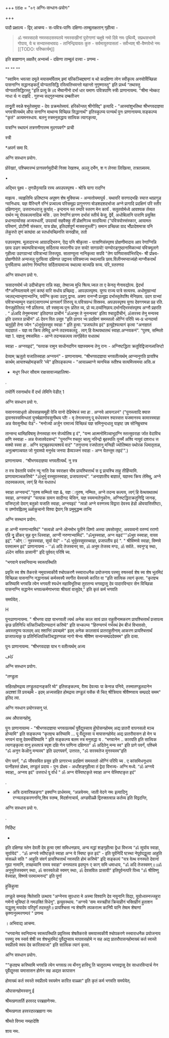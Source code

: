 +++
title = "०९ अग्नि-सन्धान-प्रयोगः"

+++

पादौ प्रक्षाल्य - द्विर् आचम्य - स-पवित्र-पाणिः दक्षिणा-ताम्बूलाक्षतान् गृहीत्वा - 

> ॐ नमस्सदसे नमस्सदसस्पतये नमस्सखीनां पुरोगाणां चक्षुषे नमो दिवे नमः पृथिव्यै, सप्रथसभाम्मे गोपाय, ये च सभ्यास्सभावदः - तानिन्द्रियावतः कुरु - सर्वमायुरुपासतां - सर्वेभ्यश् श्री-वैष्णवेभो नमः
[[TODO: परिष्कार्यम्]]

इति ब्राह्मणान् अक्षतैर् अभ्यर्च्य - दक्षिणा ताम्बूलं दत्त्वा - प्रणम्य -

""
""
""

"स्वामिनः भवत्सा दमूले मयासमर्पिताम् इमां यत्किञ्चिद्दषाणां य थो कदक्षिणा त्वेन स्वीकृत्य अनयोर्विच्छिन्ना पासनाग्नि सद्धानङ्कर्तुं योग्यतासिद्धि रस्त्वितिभवन्तो महान्तो नुगृष्णास्तु" इति प्रार्थ्य “तथास्तु योग्यतासिद्धिरस्तु "इति प्रत्यु के॥द र्भेष्वानीनो दर्भा धार यमाणः पवित्रपाणि स्त्रीः प्राणानायम्य. "श्रीमा न्वेब्कट नाधा र्यः न दाहृदि . गुरुभ्य सद्गुरुभ्यश्च दम्बतीजग 

तानुृती स्वळे षभूतेसमुया - देवः प्रक्रमतेस्वयं. हरिकॊन्तत् श्रीगोविद्द" इत्यादि - "आस्यांशुभतिथा श्रीभगवदाज्ञया भगवत्रीत्यर्थम् औपा सनाग्नि माथान्य विच्छिन्न सिद्धानार्थं" इतिस्कुल्प्य पत्न्यर्थं पुनः प्राणानायम्य.सङ्कल्प्य "कृतं" अत्यमनस्धाय. बलनु स्त्रमनुसद्धाय सात्विक त्यागङृत्या, 

यत्राग्नि स्थापनं तत्रगणीगारम्म मुदगपवर्गं* प्राची 

स्त्री 

*अपर्ण समा पि. 

अग्नि सस्धान प्रयोगः. 

प्रोरेखा!, पश्चिमारम्भं प्रागपवर्गमुदीची निस्रा रेखाश्च, अल्लु दर्भेण, श ग लेनवा लिखित्वा, तत्रतन्न्यस्य. 

• 

अद्भिर पूक्ष्य - तृणन्नैरृत्यान्नि रस्य अपउपस्पृश्य - श्रोत्रि यागा रादग्नि 

माहृत्य . व्याहृतिभिः प्रतिष्टाप्य अपूषण शेष मुक्सिच्य - अन्यत्तोयमापूर्य . यथावरि सरणाद्भहिः स्यात्त थाप्रागुड ग्वानिधाय. यज्ञ यैरिन्दनै रग्निं प्रज्वाल्य परिसमूह्य प्रागुनगगा षोडशदशदर्भाजा अग्ने प्रागादि प्रदक्षिणं परि स्तीर दक्षिणानुरा, उत्तरानधराजु कुर्यात् - इन्दनान स्त रम्परि स्तरण मेन कार्यं . सतुतयोर्मध्ये आवश्यक र्तव्यत रार्थन न्यू रोपकल्पनादिक मसि . उत्त रेणाग्निं प्रागण दर्भासं स्तीर्य केसु, द्वेर्वे, अधोबिलानि पाराणि प्रयुक्ति प्रधानदर्व्यासह अज्यस्धलीं, उपदर्व्या सहवैक्कु तीं प्रोक्षणिञ्च सादयित्वा ("पवित्रयोस्संस्कार, आयामतः परिमाणं, प्रोटीणी संस्कार, पात्र प्रोक्ष, इतिदर्शपूर्ण मासवत्तूस्लीं”) समान प्रच्छिन्ना ग्राद र्भौप्रादेशमात्रा पनि लेकुरुते तृणं काष्ठंवा आ स्तर्धायच्छिनत्ति सनखीस, ततो 

पउपस्पृश्य. मूलादारभ्य आग्रादद्भिरुन, ऎद्य पनि श्रीकृत्वा - पात्राणिसंस्पृश्य प्रोक्षणीमादाय आप रेणाग्निन्नि छाय उडग क्याम्पवित्राभ्यामु सर्दिताया मपरानीय उत्त सयो! सागग्रयो! पाण्योरङ्गुष्ठानामिकाभ्यां पवित्रमूलागे गृहीत्वा उदगग्राभ्यां पवित्राभ्यां तिरुत्पूय. साताण्युत्ता नानिकृत्वा सपवि "तेण पाणिवासर्वाभिरद्भि- श्री प्रोक्ष्य-प्रोक्षणीपोते अन्यजलु पूरयित्वा दक्षिणत उद्वास्य पवित्रमाज्य स्थाल्यान्नि छाय.विलीनमप्याज्यंहो माग्नौकरार्थं पुनर्विलाप्य अवरेणा गिम्पनिरा सर्दितायामाज्य स्थाल्या माज्यन्नि रूप्य. परि_स्तरणपा 

अग्नि सस्धान प्रयो गः. 

त्रसादनयोर्म ध्ये उदीचोङ्गा रान्नि रूह्य, तेष्वाज्य मुधि श्रित्य.ज्वल ता ए केनतृ णेनावद्योत्य. द्वेदर्भा गौ*अनियतायामे तृणं काष्ठं वारि सर्धाय प्रच्छिद्य . आपउपस्पृश्य. युगप राज्य पात्रे सत्यस्य. अधोमुखाभ्यां ज्वलद्भ्यान्तृणाभ्यान्त्रि, पर्यग्नि कृत्वा उदगु द्वाप्य. अक्गा रानग्नौ प्रत्यूह्य दर्भास्तृतेपश्पि मेनिछाय. उदग ग्राभ्यां पवित्राभ्याम्पुन राहारं(सागारम्भं प्रागपवर्गं तिरुत्पू य.पवित्रग्रन्धं विस्रस्य. अपउपस्पृश्य युगप देवगगमन्ना प्रह रति. येनजुहोतितद ग्नौ प्रतितप्य. दरै स्समृज्य पुनः प्रतित व्य, प्रो व्य.दर्व्यानिछाय.दर्भानद्भिस्संस्पृश्य अग्नौ प्रहरति . “ ॐअदि तेनुमन्यस्व' इतिदणत प्राचीनं "ॐअनुम ते नुनन्यस्व' इतिप श्चादुदीचीनं, ॐसरस्व तेनु मन्यस्व इति उत्तरत प्राचीनं" ॐ देवन वितः प्रसुव "इति प्रागार भ्य प्रदक्षिणं समस्तलो ऒग्निं परिपि च्य-प्र धानदर्व्या चतुर्दृही तेना ज्येन "ॐभूर्भुवस्सुव स्वाहा " इति हुत्वा.‘'प्रजापलेय इदं" इत्युद्देश्यत्यागं कृत्वा "अनाज्ञातं यदाज्ञातं - यज्ञ व्य क्रिय लेमिदु अग्ने तदस्यकलदु . त्वग् हि वेत्थयथातथं स्वाहा.अग्नयकनं”. “पुरुष, सम्मितो यज्ञ 1. यज्ञःवु रुषसमितः - आग्ने तदन्यकल्पय त्वग्ंहिवेत यधातथं 

स्वाहा - अग्नयइदं”, “यत्पाक रामुन साधीनदगिन यज्ञस्यमन्व तेनु रानः - अग्निष्टद्धिता क्रतुविद्विजानन्न्यजिप्टो 

देव्याम् ऋतुतो यजातिस्वाहा अग्नयनं" - प्राणानायम्य. "श्रीभगवदाज्ञया भगवतीत्यर्थम् आग्न्यनुगति प्रायश्चि कार्थम् आयाश्चहोमङ्करि 'य्ये" इतिपङ्कल्प्य - "आयाळ्चाग्ने व्यनभिक स्तीश्च सत्यमित्त्वमया असि.अ 

* मधुग स्धिर सौवाम राक्षसावाज्यहालिश्रा- 

. 

तयोर्नि रसनार्थाय र्वे दर्भा लेमिनि पेडीत् 1 

अग्नि सस्धान प्रयो गः. 

यसाननसाधृतो ऒयसाहव्यमूही पेजि यानो देहिभेषजं स्वा हा . अग्नये आयनञनं" ("पुनस्त्वादि क्यारु द्रावनवस्समिन्धतां पुनर्बह्माणोवसुनीथय प्लै! - मृ तेनत्वन्तनु पू वर्धयस्वन श्यास्सत्त यजमानस्य कामास्स्वाहा अन्न येवसुनीथा येडं"- "मनोज्यो अर्जुन रामाज्यं विच्छिन्नं यज्ञ समिनुन्दधातु याइष्ट उष सोनिम्रुचश्च 

तान्सन्द थामिहविषामृ तेनस्वाहा मन सेज्योतिष इ दं", "यन्म आत्मनोमिञ्चाभूदग्नि स्तत्सुवराहा र्जात वेदाविच क्षणि स्स्वाहा - अन्न येजातवेदसन्दं" "पुनरग्नि श्चतुर चात्पु नरिन्द्रो बृहस्पतिः पुनर्मे अश्वि नायुवं दशराध त्त मक्यो स्स्वा हा . अग्नि स्ट्राबृहस्पत्यश्वर्य वादं" "तनुन्तन्व रजपोतानु मन्विही ज्योतिष्मत पथोरक धिमातृताळ, अनुल्बणञ्चयत जो गुवामपो मनुर्भव जनया डैव्यञ्जनं स्वाहा - अग्न येतन्तुम तइदं'".) 

प्राणानायम्य . “श्रीभगवदाज्ञया भगवतीत्यर्थं. नु स्त्र 

त स्त्र देवतावि पर्यान न्यू नाति रेक स्वराक्षर भीम प्रायश्चित्तार्थं स द्व प्रायश्चि ताहु तीर्हिप्यामि. प्राणायामञ्चकरिष्ये" "ॐभूर्भु वस्सुवस्स्वाहा, प्रजापतयन्दं”. “अनाज्ञातीय बाज्ञातं, यज्ञस्य क्रिय लेमिथु, अग्ने तदस्यकल्पय, त्वग्ं हि नेत यधातधं 

स्वाहा अग्नयन्दं”.“पुरुष सम्मितो यज्ञ &, यज्ञ ःपुरुष, नम्मितः, अग्ने तदन्य कल्पय, त्वग्ं हि वेत्थयथातथं स्वाहा, अग्नयण्डं” “यत्पाक ग्रामन सादीनद चॆसिन, यज्ञ स्यमन्वतेनुकॊनः, अग्निष्टद्धिराक्रतुनिद्वि जानक्, यजिप्ट्लो देवाग् बतुको यजाति स्वाहा, अग्नयइदं' "त्वन्नो अग्ने वरुणस्य विद्वारा देवस्य हेडो ऒवयासिसीष्टाः, य उष्णोवह्नितमु ळ्ळोकुचानो विश्वा द्वेपाग् सि प्रमुमुद्धम्म तान्वि 

अग्नि सस्थान प्रयोगः. 

हा अग्नी नरुणाभ्यामिदं" "सत्वन्नो अग्ने ऒनमोभ पूतीने दिष्णो अस्या उषसोव्युष्ट, अवयव्वनो वरुण्यं रराणो एहि नुृ डीकर् सुह वून धिस्वाहा, आग्नी नरुणाभ्यामिदं". "ॐभूस्स्वाहा, अग्न यइदं‘‘''ॐभुव स्स्वाहा, वायव इद्रं”. "ओग् ं नुवस्स्वाहा, सूर्या येदं" - "ॐ भूर्भुवस्सुवस्च्वाहा, प्रजापतीय इदं ". " श्रीविष्णवे स्वाहा, विष्णवे परमात्मन इदं" प्राणानायम्य - ''ॐ अदि तेजस्वनर् साः, ॐ अनुम तेजस्व मग्दः, ॐ सर्वते.. स्वनुग्ड् स्थाः, ॐदेन सवितः प्रासानी" इदि पूर्ववत् परिषि च्य. 

"भगवाने वस्वनियान्य स्वरूपस्थिति 

प्रवृत्ति स्व शेष तैकरसे नमुयास्वकीयै श्चोपकरणै स्स्वाराधनैक प्रयोजनाय परमपु रुषस्सर्व शेष स्व शेष भूतमिदं विच्छिन्ना पासनाग्नि नद्धानाख्यं कर्मस्वस्पै स्वगीत येस्वयमे कारित वा "इति सात्विक त्यागं कृत्वा. "कृतज्ञ्च करिष्यामि भगवन्नि त्येन भगवती श्यर्धन महाविभूतिचा तुरातन्य भगवद्वासु देव पादारविन्दार सेन विच्छिन्ना पासनाग्नि सद्धानेन भगवत्कर्मणाभगवा श्रीयतां वासुदेव," इति कृतं कर्म भगवति 

समर्पयेत् . 

H 

पुनःप्राणानायम्य. " श्रीभगव दाज्ञ याभगवती त्यर्थ अनेक काल सायं प्रात राहुतीनामकरण प्रायश्चित्तार्थं प्रजापत्य कृछ प्रतिनिधि यत्किञ्चिदिरण्यदानं करिष्ये" इति सभ्कल्प्य "हिरण्यगर्भ गर्भस्थं हेम बीजं विभावसोः, अवस्तपुण्य फलदम् अद श्शान्तिं प्रयच्छमे" इदम् अनेक कालसायं प्रातराहुतीनाम् आकरण प्रायश्चित्तार्थं प्राजापत्यकृ छ प्रतिनिधियत्किञ्चिद्धरण्यन्ना नागो श्रेभ्यः श्रीवैष्ण सभ्यन्सम्प्रददेवमम" इति दत्वा. 

पुनः प्राणानायम्य. “श्रीभगवदाज्ञ याभ ग वतीत्यर्थम् अज्य 

کاف 

अग्नि सस्धान प्रयोगः. 

"तण्डुला 

सहितहोमद्रव्य तण्ड्रुलदानङ्करि ष्ये" इतिसङ्कल्प्य, वैश्व देवत्याः पा केनान्न पनिये, तस्मातण्डुलदानेन अदश्शां तिं प्रयच्छमे - इदम् अज्यसहित होमद्रव्य तण्डुलं यसैक सै चित् श्रीत्रियाय श्रीवैष्णवाय सम्प्रददे समम" इतिद त्वा. 

अग्नि नस्धान प्रयोगस्सनू प्तं. 

अथ औपासनहोमु. 

पुनः प्राणानायाम्य - "श्रीभगवदाज्ञया भगवत्प्रत्यर्थं पूर्वेद्युस्साय हॊूपॊसनहोमम् अद्य प्रातरौ वापनसलो मञ्च होप्यामि" इति सङ्कल्प्य "कृतज्ञ्च करिष्यामि ... पू र्वेद्युस्सा य मापासनहोमेद अद्य प्रातरौवासन हो मेन च भगवनं वासु देवमर्चयिष्यामि " इति सङ्कल्प्य बलम स्त्र मनुसद्धा य . “भगवानेन .. कारयति इति सात्विक त्यागङ्कृत्वा वानु हस्तपत्रं स्पृश दक्षि णेन पाणिना दक्षिणत" ॐ अदितेनु मन्य स्व" इति प्रागे पवर्गं, पश्चिमे “ॐ अनुन केऒनु मन्यस्व" इति उदगपवर्गं, उत्तरतः, "ॐ सरस्वतेज मुनस्यस्व"इति 

पॊग पवर्गं, "ॐ जीवसवित प्रसुव इति प्रागारभ्य प्रदक्षिणं समस्ततो ऒग्निं परिपि च्य . ए कांसमिधनूधाय पत्नीहस्तं प्रोक्ष्य, तण्डुलं प्रदाय - पुनः प्रोक्ष्य - अर्धांशङ्गृहीत्वा तं द्वेदा विभज्य- अग्नि मध्ये. “ॐ अग्नये स्वाहा,, अग्नय इदं" उत्तरार्ध पू र्वार्ध " ॐ अग्न येस्विष्टकृते स्वाहा अग्न येस्विष्टकृत इदं” 

. 

* अत्रि दत्वारिश्ळङ्गा" इक्यग्नि प्रार्धमस्य, “अन्नयेनमः, जाती वेदने नमः इत्यादिनु रग्न्यलङ्करणनन्दि,शिव स्तम्ब, मिदर्शनाचार्य, अण्डवीळ्ळै द्विरुक्तत्वान्न कर्तव्य इति विद्वदन्ति, 

अग्नि सस्धान प्रयो गः. 

. 

निर्दिष्ट 

- 

इति दक्षिणह स्तेन देवती देव हुत्वा एशां समिधनछाय, अन्य मद्धां शङ्गृहीत्वा द्वेधा विभज्य “ॐ सूर्याय स्वाहा, सूर्यायेदं” . “ॐ अग्नये स्वीष्टकृते स्वाहा अग्न ये स्विष्ट कृत इदं" - इति पूर्वनिर्दि ष्टस्था नेपूर्वपद्धुत्वा आहुति संसळ्ले सति " आहुति संवर्ग प्रायश्चित्तार्थं नवस्पति होमं करिष्ये" इदि सङ्कल्पं "यत्र वेत्थ वनस्पते देवानां गुह्या नामानि, तत्रहव्यानि रामय स्वाहा" वनस्पतय इदम्पुनः ए काग् समि धमाधाय, "ॐ अदि तेजस्वमग्॥॥ॐ अनुनुतेजस्वमग् स्थाः, ॐ सरस्वतेऒ स्वमग् स्थाः, ॐ देवसवितः प्रासावी" इतिपूर्वनत्परि पिच्य "ॐ श्रीविष्णु वेस्वाहा, विष्णवे परमात्मनन्दं" इति पूर्णा 

हुकिंहुत्वा 

तण्डुले सम्यक् श्रितेसति उत्थाय "अग्नेनय सुपधारा मे अस्मा विश्वानि देव नयुनानि विद्या, युयोध्यस्नज्जहुरा णमेनो भूयिष्ठां ते नमउक्तिं विधेनु". इत्युवस्थाय. "अग्नये 'समः मस्त्रहीसं क्रियाहीनं भक्तिहीनं हुताशन यद्धुतमु मयादेव परिपूर्णं तदस्तुते॥ प्रायश्चित्ता न्य शेषाणि तपकरात्म कानिपै यानि तेषाम शेषाणां कृष्णानुस्मरणम्परं " प्रणम्य 

। अभिवाद्य आचम्य. 

“भगवानेव स्वनियान्य स्वरूपस्थिति प्रवृत्तिस्व शेषतैकरसे समयास्वकीयै श्चोपकरणे स्स्वाराधनैक प्रयोजनाय परमपु रुष स्सर्व शेषी स्व शेषभूतमिदं पूर्वेद्युप्साय मापावसहोमे न सह अद्य प्रातरौपासनहोमाख्यं कर्त स्वस्तॆ स्वप्रीतये स्वय देव कारितवाजा" इति सात्विक त्यागं कृत्वा. 

अग्नि सस्धान प्रयोगः. 

""कृतज्ञ्च करिष्यामि भगवन्नि त्येन भगवत्प्र त्य र्थेननु हाविभू ति चातुरात्म्य भगवद्वासु देव साधारविन्दार्च नेन पूर्वेद्युस्सा यमासासन होमेन सह अद्यत कापासन 

होमाख्यं कर्त स्वस्तॆ स्वप्रीतये स्वयमेन कारित वाळ्ळा" इति कृतं कर्म भगवति समर्पयेत्. 

औपासनहोमस्सनू ई 

श्रीमत्प्रणतार्ति हरवरद परब्रह्मणेनमः. 

श्रीमत्प्रणता हरवरदपरब्रह्मगा नमः 

श्रीमते विगमा नमहादेशि 

शाय नमः. 
